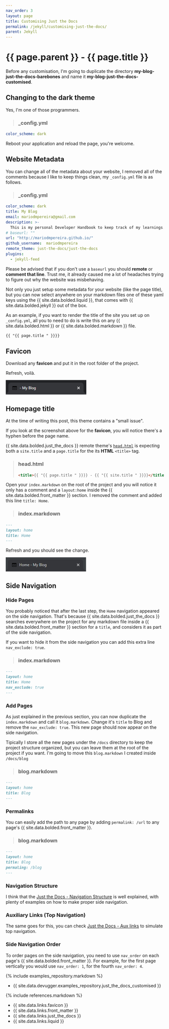 ```yaml
---
nav_order: 3
layout: page
title: Customising Just the Docs
permalink: /jekyll/customising-just-the-docs/
parent: Jekyll
---
```


# {{ page.parent }} - {{ page.title }}

Before any customisation, I'm going to duplicate the directory **my-blog-just-the-docs-barebones** and name it **my-blog-just-the-docs-customised**.

## Changing to the dark theme

Yes, I'm one of those programmers.

> ### **_config.yml**
```yml
color_scheme: dark
```

Reboot your application and reload the page, you're welcome.

## Website Metadata

You can change all of the metadata about your website, I removed all of the comments because I like to keep things clean, my `_config.yml` file is as follows.
> ### **_config.yml**
```yml
color_scheme: dark
title: My Blog
email: mariodmpereira@gmail.com
description: >-
  This is my personal Developer Handbook to keep track of my learnings.
# baseurl: ""
url: "http://mariodmpereira.github.io/"
github_username:  mariodmpereira
remote_theme: just-the-docs/just-the-docs
plugins:
  - jekyll-feed
```

Please be advised that if you don't use a `baseurl` you should **remote** or **comment that line**. Trust me, it already caused me a lot of headaches trying to figure out why the website was misbehaving.

Not only you just setup some metadata for your website (like the page title), but you can now select anywhere on your markdown files one of these yaml keys using the {{ site.data.bolded.liquid }}, that comes with {{ site.data.bolded.jekyll }} out of the box.

As an example, if you want to render the title of the site you set up on `_config.yml`, all you to need to do is write this on any {{ site.data.bolded.html }} or {{ site.data.bolded.markdown }} file.

```markdown
{{ "{{ page.title " }}}}
```
## Favicon

Download any **favicon** and put it in the root folder of the project. 

Refresh, voilà.

![](/assets/images/jekyll/just-the-docs-favicon-01.png)

## Homepage title

At the time of writing this post, this theme contains a "small issue".

If you look at the screenshot above for the **favicon**, you will notice there's a hyphen before the page name. 

{{ site.data.bolded.just_the_docs }} remote theme's [`head.html`](https://github.com/just-the-docs/just-the-docs/blob/main/_includes/head.html) is expecting both a `site.title` and a `page.title` for the its **HTML** `<title>` tag.

> ### **head.html**
> ```html
> <title>{{ "{{ page.title " }}}} - {{ "{{ site.title " }}}}</title>
> ```

Open your `index.markdown` on the root of the project and you will notice it only has a comment and a `layout:home` inside the {{ site.data.bolded.front_matter }} section. I removed the comment and added this line `title: Home`.

> ### **index.markdown**  
```markdown
---
layout: home
title: Home
---
```

Refresh and you should see the change.

![](/assets/images/jekyll/just-the-docs-page-title-01.png)

## Side Navigation
### Hide Pages

You probably noticed that after the last step, the ``Home`` navigation appeared on the side navigation. That's because {{ site.data.bolded.just_the_docs }} searches everywhere on the project for any markdown file inside a {{ site.data.bolded.front_matter }} section for a `title`, and considers it as part of the side navigation.

If you want to hide it from the side navigation you can add this extra line `nav_exclude: true`.

> ### **index.markdown**  
```markdown
---
layout: home
title: Home
nav_exclude: true
---
```

### Add Pages

As just explained in the previous section, you can now duplicate the `index.markdown` and call it `blog.markdown`. Change it's `title` to Blog and remove the `nav_exclude: true`. This new page should now appear on the side navigation.

Tipically I store all the new pages under the `/docs` directory to keep the project structure organized, but you can leave them at the root of the project if you want. I'm going to move this `blog.markdown` I created inside `/docs/blog`

> ### **blog.markdown**  
```markdown
---
layout: home
title: Blog
---
```

### Permalinks

You can easily add the path to any page by adding `permalink: /url` to any page's {{ site.data.bolded.front_matter }}.

> ### **blog.markdown**  
```markdown
---
layout: home
title: Blog
permaling: /blog
---
```

### Navigation Structure

I think that the [Just the Docs - Navigation Structure](https://just-the-docs.github.io/just-the-docs/docs/navigation-structure/) is well explained, with plenty of examples on how to make proper side navigation.

### Auxiliary Links (Top Navigation)

The same goes for this, you can check [Just the Docs - Aux links](https://just-the-docs.github.io/just-the-docs/docs/configuration/#aux-links) to simulate top navigation.

### Side Navigation Order

To order pages on the side navigation, you need to use `nav_order` on each page's {{ site.data.bolded.front_matter }}. For example, for the first page vertically you would use `nav_order: 1`, for the fourth `nav_order: 4`.

{% include examples_repository.markdown %}
- {{ site.data.devugger.examples_repository.just_the_docs_customised }}

{% include references.markdown %}

- {{ site.data.links.favicon }}
- {{ site.data.links.front_matter }}
- {{ site.data.links.just_the_docs }}
- {{ site.data.links.liquid }}